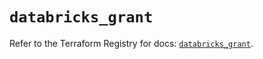 # `databricks_grant`

Refer to the Terraform Registry for docs: [`databricks_grant`](https://registry.terraform.io/providers/databricks/databricks/1.79.0/docs/resources/grant).
